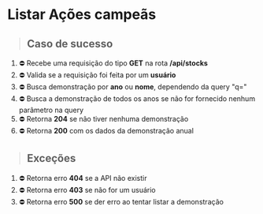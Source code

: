 # Listar Ações campeãs

> ## Caso de sucesso

1. ⛔️  Recebe uma requisição do tipo **GET** na rota **/api/stocks**
2. ⛔️  Valida se a requisição foi feita por um **usuário**
3. ⛔️  Busca demonstração por **ano** ou **nome**, dependendo da query "q="
4. ⛔️  Busca a demonstração de todos os anos se não for fornecido nenhum parâmetro na query
5. ⛔️  Retorna **204** se não tiver nenhuma demonstração
6. ⛔️  Retorna **200** com os dados da demonstração anual

> ## Exceções

1. ⛔️  Retorna erro **404** se a API não existir
2. ⛔️  Retorna erro **403** se não for um usuário
3. ⛔️  Retorna erro **500** se der erro ao tentar listar a demonstração